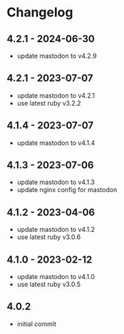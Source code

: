 # Changelog

## 4.2.1 - 2024-06-30

* update mastodon to v4.2.9

## 4.2.1 - 2023-07-07

* update mastodon to v4.2.1
* use latest ruby v3.2.2

## 4.1.4 - 2023-07-07

* update mastodon to v4.1.4

## 4.1.3 - 2023-07-06

* update mastodon to v4.1.3
* update nginx config for mastodon

## 4.1.2 - 2023-04-06

* update mastodon to v4.1.2
* use latest ruby v3.0.6

## 4.1.0 - 2023-02-12

* update mastodon to v4.1.0
* use latest ruby v3.0.5

## 4.0.2

* initial commit